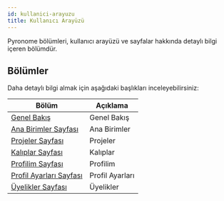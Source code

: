 ```yaml
---
id: kullanici-arayuzu
title: Kullanıcı Arayüzü
---
```


Pyronome bölümleri, kullanıcı arayüzü ve sayfalar hakkında detaylı bilgi içeren bölümdür.

## Bölümler
Daha detaylı bilgi almak için aşağıdaki başlıkları inceleyebilirsiniz:

| Bölüm | Açıklama |
| ------ | ------ |
| [Genel Bakış](source/documentation/tr/kullanici-arayuzu/genel-bakis/) | Genel Bakış |
| [Ana Birimler Sayfası](source/documentation/tr/kullanici-arayuzu/ana-birimler/) | Ana Birimler |
| [Projeler Sayfası](source/documentation/tr/kullanici-arayuzu/projeler/) | Projeler |
| [Kalıplar Sayfası](source/documentation/tr/kullanici-arayuzu/kaliplar/) | Kalıplar |
| [Profilim Sayfası](source/documentation/tr/kullanici-arayuzu/profilim/) | Profilim |
| [Profil Ayarları Sayfası](source/documentation/tr/kullanici-arayuzu/profil-ayarlari/) | Profil Ayarları |
| [Üyelikler Sayfası](source/documentation/tr/kullanici-arayuzu/uyelikler/) | Üyelikler |